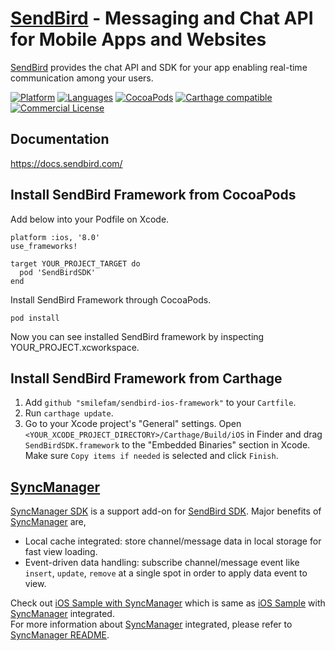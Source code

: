 # [SendBird](https://sendbird.com) - Messaging and Chat API for Mobile Apps and Websites
[SendBird](https://sendbird.com) provides the chat API and SDK for your app enabling real-time communication among your users.

[![Platform](https://img.shields.io/badge/platform-iOS-orange.svg)](https://cocoapods.org/pods/SendBirdSDK)
[![Languages](https://img.shields.io/badge/language-Objective--C%20%7C%20Swift-orange.svg)](https://github.com/smilefam/sendbird-ios-framework)
[![CocoaPods](https://img.shields.io/badge/pod-v3.0.131-green.svg)](https://cocoapods.org/pods/SendBirdSDK)
[![Carthage compatible](https://img.shields.io/badge/Carthage-compatible-4BC51D.svg?style=flat)](https://github.com/Carthage/Carthage)
[![Commercial License](https://img.shields.io/badge/license-Commercial-brightgreen.svg)](https://github.com/smilefam/sendbird-ios-framework/blob/master/LICENSE.md)

## Documentation
https://docs.sendbird.com/

## Install SendBird Framework from CocoaPods

Add below into your Podfile on Xcode.

```
platform :ios, '8.0'
use_frameworks!

target YOUR_PROJECT_TARGET do
  pod 'SendBirdSDK'
end
```

Install SendBird Framework through CocoaPods.

```
pod install
```

Now you can see installed SendBird framework by inspecting YOUR_PROJECT.xcworkspace.

## Install SendBird Framework from Carthage

1. Add `github "smilefam/sendbird-ios-framework"` to your `Cartfile`.
2. Run `carthage update`.
3. Go to your Xcode project's "General" settings. Open `<YOUR_XCODE_PROJECT_DIRECTORY>/Carthage/Build/iOS` in Finder and drag `SendBirdSDK.framework` to the "Embedded Binaries" section in Xcode. Make sure `Copy items if needed` is selected and click `Finish`.

## [SyncManager](https://github.com/smilefam/sendbird-syncmanager-ios)
[SyncManager SDK](https://github.com/smilefam/sendbird-syncmanager-ios) is a support add-on for [SendBird SDK](https://github.com/smilefam/sendbird-ios-framework). Major benefits of [SyncManager](https://github.com/smilefam/sendbird-syncmanager-ios) are,  
  
 * Local cache integrated: store channel/message data in local storage for fast view loading.  
 * Event-driven data handling: subscribe channel/message event like `insert`, `update`, `remove` at a single spot in order to apply data event to view.  
  
Check out [iOS Sample with SyncManager](https://github.com/smilefam/SendBird-iOS/tree/master/syncmanager) which is same as [iOS Sample](https://github.com/smilefam/SendBird-iOS) with [SyncManager](https://github.com/smilefam/sendbird-syncmanager-ios) integrated.    
For more information about [SyncManager](https://github.com/smilefam/sendbird-syncmanager-ios) integrated, please refer to [SyncManager README](https://github.com/smilefam/sendbird-syncmanager-ios/blob/master/README.md). 

